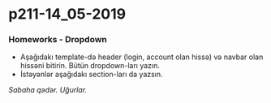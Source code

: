 # p211-14_05-2019

### Homeworks - Dropdown
- Aşağıdakı template-də header (login, account olan hissə) və navbar olan hissəni bitirin. Bütün dropdown-ları yazın.
- İstəyənlər aşağıdakı section-ları da yazsın.

*Sabaha qədər. Uğurlar.*

